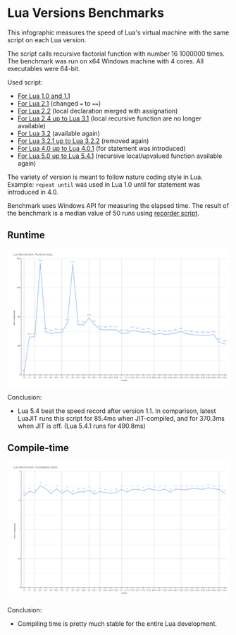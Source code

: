 # Lua Versions Benchmarks
This infographic measures the speed of Lua's virtual machine with the same script on each Lua version.

The script calls recursive factorial function with number 16 1000000 times.
The benchmark was run on x64 Windows machine with 4 cores. All executables were 64-bit.

Used script:
- [For Lua 1.0 and 1.1](benchmark_1_0-1_1.lua)
- [For Lua 2.1](benchmark_2_1.lua) (changed `=` to `==`)
- [For Lua 2.2](benchmark_2_2.lua) (local declaration merged with assignation)
- [For Lua 2.4 up to Lua 3.1](benchmark_2_4-3_1.lua) (local recursive function are no longer available)
- [For Lua 3.2](benchmark_3_2.lua) (available again)
- [For Lua 3.2.1 up to Lua 3.2.2](benchmark_3_2_1-3_2_2.lua) (removed again)
- [For Lua 4.0 up to Lua 4.0.1](benchmark_4_0-4_0_1.lua) (for statement was introduced)
- [For Lua 5.0 up to Lua 5.4.1](benchmark_5_0-5_4_1.lua) (recursive local/upvalued function available again)

The variety of version is meant to follow nature coding style in Lua. Example: `repeat until` was used in Lua 1.0 until for statement was introduced in 4.0. 

Benchmark uses Windows API for measuring the elapsed time. The result of the benchmark is a median value of 50 runs using [recorder script](benchmark_recorder.lua).

## Runtime
![Lua Versions Benchmarks](luabenchmark_runtime.png?raw=true "Lua Versions Benchmarks")

Conclusion:
 - Lua 5.4 beat the speed record after version 1.1. In comparison, latest LuaJIT runs this script for 85.4ms when JIT-compiled, and for 370.3ms when JIT is off. (Lua 5.4.1 runs for 490.8ms)

## Compile-time

![Lua Versions Benchmarks](luabenchmark_compiletime.png?raw=true "Lua Versions Benchmarks")

Conclusion:
 - Compiling time is pretty much stable for the entire Lua development. 